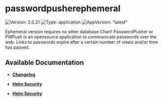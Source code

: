 # passwordpusherephemeral

![Version: 2.0.21](https://img.shields.io/badge/Version-2.0.21-informational?style=flat-square) ![Type: application](https://img.shields.io/badge/Type-application-informational?style=flat-square) ![AppVersion: "latest"](https://img.shields.io/badge/AppVersion-"latest"-informational?style=flat-square)

Ephemeral version requires no other database Chart! PasswordPusher or PWPush is an opensource application to communicate passwords over the web. Links to passwords expire after a certain number of views and/or time has passed.

## Available Documentation

- [**Changelog**](CHANGELOG)

- [**Helm Security**](container-security)

- [**Helm Security**](helm-security)

